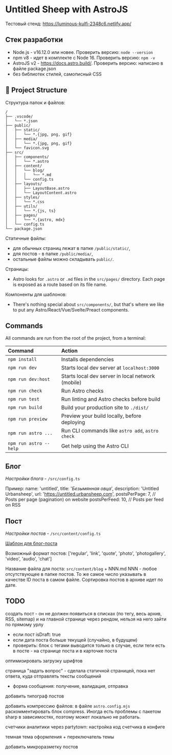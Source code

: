 # Untitled Sheep with AstroJS

Тестовый стенд: https://luminous-kulfi-2348c6.netlify.app/

## Стек разработки

- Node.js - v16.12.0 или новее. Проверить версию: `node --version`
- npm v8 - идет в комплекте с Node 16. Проверить версию: `npm -v`
- AstroJS v2 - https://docs.astro.build/. Проверить версию: написано в файле package.json
- без библиотек стилей, самописный CSS

## 🚀 Project Structure

Структура папок и файлов:

```
/
├── .vscode/
│   └── *.json
├── public/
│   ├── static/
│   │   └── *.{jpg, png, gif}
│   ├── media/
│   │   └── *.{jpg, png, gif}
│   └── favicon.svg
├── src/
│   ├── components/
│   │   └── *.astro
│   ├── content/
│   │   └── blog/
│   │   │   └── *.md
│   │   └── config.ts
│   ├── layouts/
│   │   ├── LayoutBase.astro
│   │   └── LayoutContent.astro
│   ├── styles/
│   │   └── *.css
│   ├── utils/
│   │   └── *.{js, ts}
│   ├── pages/
│   │   └── *.{astro, mdx}
│   └── config.ts
└── package.json
```

Статичные файлы:
- для обычных страниц лежат в папке `/public/static/`,
- для постов - в папке `/public/media/`,
- остальные файлы можно складывать `public/`.

Страницы:
- Astro looks for `.astro` or `.md` files in the `src/pages/` directory. Each page is exposed as a route based on its file name.

Компоненты для шаблонов:
- There's nothing special about `src/components/`, but that's where we like to put any Astro/React/Vue/Svelte/Preact components.

## Commands

All commands are run from the root of the project, from a terminal:

| Command                | Action                                            |
| :--------------------- | :-----------------------------------------------  |
| `npm install`          | Installs dependencies                             |
| `npm run dev`          | Starts local dev server at `localhost:3000`       |
| `npm run dev:host`     | Starts local dev server in local network (mobile) |
| `npm run check`        | Run Astro checks                                  |
| `npm run test`         | Run linting and Astro checks before build         |
| `npm run build`        | Build your production site to `./dist/`           |
| `npm run preview`      | Preview your build locally, before deploying      |
| `npm run astro ...`    | Run CLI commands like `astro add`, `astro check`  |
| `npm run astro --help` | Get help using the Astro CLI                      |

## Блог

*Настройки блога* - `/src/config.ts`

Пример:
    name: 'untitled',
    title: '*Безымянная овца*',
    description: 'Untitled Urbansheep',
    url: 'https://untitled.urbansheep.com',
    postsPerPage: 7, // Posts per page (pagination) on website
    postsPerFeed: 10, // Posts per feed on RSS

## Пост

*Настройки постов* - `/src/content/config.ts`

[Шаблон для блог-поста](TEMPLATE.md)

Возможный формат постов: ['regular', 'link', 'quote', 'photo', 'photogallery', 'video', 'audio', 'chat']

Название файла для поста: `src/content/blog` + NNN.md
NNN - любое отсутствующее в папке постов.
То же самое число указывать в качестве ID поста в самом файле.
Сортировка постов в архиве идет по дате.

## TODO

создать пост - он не должен появиться в списках (по тегу, весь архив, RSS, sitemap) и на главной странице через рендом, нельзя на него зайти по прямому урлу
- если пост isDraft: true
- если дата поста больше текущей (случайно, в будущем)
- проверить: блок с тегами выводится только в случае, если теги есть в посте - на странице поста и в карточке поста

оптимизировать загрузку шрифтов

страница "задать вопрос" - сделала статичной страницей, пока нет ответа, куда отправлять тексты сообщений
- форма сообщения: получение, валидация, отправка

добавить типограф постов

добавить компрессию файлов: в файле `astro.config.mjs` раскомментировать блок compress. Иногда есть проблемы с пакетом sharp в зависимостях, поэтому может локально не работать.

счетчики аналитики через partytown: настройка код счетчика в конфиге

темная тема оформления + переключатель темы

добавить микроразметку постов
